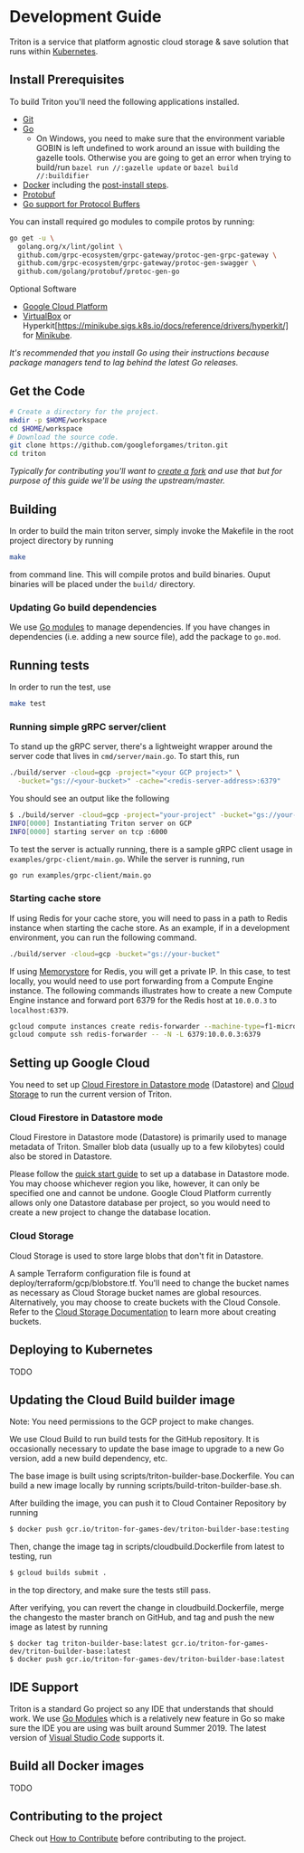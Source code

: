 # Development Guide

Triton is a service that platform agnostic cloud storage & save solution that
runs within [Kubernetes](https://kubernetes.io).

## Install Prerequisites

To build Triton you'll need the following applications installed.

- [Git](https://git-scm.com/downloads)
- [Go](https://golang.org/doc/install)
  - On Windows, you need to make sure that the environment variable GOBIN is left undefined to work around an issue with building the gazelle tools. Otherwise you are going to get an error when trying to build/run `bazel run //:gazelle update` or `bazel build //:buildifier`
- [Docker](https://docs.docker.com/install/) including the
  [post-install steps](https://docs.docker.com/install/linux/linux-postinstall/).
- [Protobuf](https://developers.google.com/protocol-buffers/docs/downloads)
- [Go support for Protocol Buffers](https://github.com/golang/protobuf)

You can install required go modules to compile protos by running:

```bash
go get -u \
  golang.org/x/lint/golint \
  github.com/grpc-ecosystem/grpc-gateway/protoc-gen-grpc-gateway \
  github.com/grpc-ecosystem/grpc-gateway/protoc-gen-swagger \
  github.com/golang/protobuf/protoc-gen-go
```

Optional Software

- [Google Cloud Platform](cloud.google.com)
- [VirtualBox](https://www.virtualbox.org/wiki/Downloads) or
  Hyperkit[https://minikube.sigs.k8s.io/docs/reference/drivers/hyperkit/] for
  [Minikube](https://kubernetes.io/docs/tasks/tools/install-minikube/).

_It's recommended that you install Go using their instructions because package
managers tend to lag behind the latest Go releases._

## Get the Code

```bash
# Create a directory for the project.
mkdir -p $HOME/workspace
cd $HOME/workspace
# Download the source code.
git clone https://github.com/googleforgames/triton.git
cd triton
```

_Typically for contributing you'll want to
[create a fork](https://help.github.com/en/articles/fork-a-repo) and use that
but for purpose of this guide we'll be using the upstream/master._

## Building

In order to build the main triton server, simply invoke the Makefile in the root project directory by running

```bash
make
```

from command line. This will compile protos and build binaries. Ouput binaries will be placed under the `build/` directory.

### Updating Go build dependencies

We use [Go modules](https://github.com/golang/go/wiki/Modules) to manage dependencies. If you have changes in dependencies (i.e. adding a new source file), add the package to `go.mod`.

## Running tests

In order to run the test, use

```bash
make test
```

### Running simple gRPC server/client

To stand up the gRPC server, there's a lightweight wrapper around the server code
that lives in `cmd/server/main.go`. To start this, run

```bash
./build/server -cloud=gcp -project="<your GCP project>" \
  -bucket="gs://<your-bucket>" -cache="<redis-server-address>:6379"
```

You should see an output like the following

```bash
$ ./build/server -cloud=gcp -project="your-project" -bucket="gs://your-bucket" -cache="localhost:6379"
INFO[0000] Instantiating Triton server on GCP
INFO[0000] starting server on tcp :6000
```

To test the server is actually running, there is a sample gRPC client usage in
`examples/grpc-client/main.go`. While the server is running, run

```bash
go run examples/grpc-client/main.go
```

### Starting cache store

If using Redis for your cache store, you will need to pass in a path to Redis
instance when starting the cache store. As an example, if in a development
environment, you can run the following command.

```bash
./build/server -cloud=gcp -bucket="gs://your-bucket"
```

If using [Memorystore](https://cloud.google.com/memorystore) for Redis, you will
get a private IP. In this case, to test locally, you would need to use port
forwarding from a Compute Engine instance. The following commands illustrates
how to create a new Compute Engine instance and forward port 6379 for the Redis
host at `10.0.0.3` to `localhost:6379`.

```bash
gcloud compute instances create redis-forwarder --machine-type=f1-micro
gcloud compute ssh redis-forwarder -- -N -L 6379:10.0.0.3:6379
```

## Setting up Google Cloud

You need to set up [Cloud Firestore in Datastore mode](https://cloud.google.com/datastore/docs)
(Datastore) and [Cloud Storage](https://cloud.google.com/storage) to run the
current version of Triton.

### Cloud Firestore in Datastore mode

Cloud Firestore in Datastore mode (Datastore) is primarily used to manage
metadata of Triton. Smaller blob data (usually up to a few kilobytes) could
also be stored in Datastore.

Please follow the [quick start guide](https://cloud.google.com/datastore/docs/quickstart)
to set up a database in Datastore mode. You may choose whichever region you
like, however, it can only be specified one and cannot be undone. Google Cloud
Platform currently allows only one Datastore database per project, so you
would need to create a new project to change the database location.

### Cloud Storage

Cloud Storage is used to store large blobs that don't fit in Datastore.

A sample Terraform configuration file is found at deploy/terraform/gcp/blobstore.tf.
You'll need to change the bucket names as necessary as Cloud Storage bucket names are
global resources. Alternatively, you may choose to create buckets with the Cloud Console.
Refer to the [Cloud Storage Documentation](https://cloud.google.com/storage/docs/creating-buckets)
to learn more about creating buckets.

## Deploying to Kubernetes

TODO

## Updating the Cloud Build builder image

Note: You need permissions to the GCP project to make changes.

We use Cloud Build to run build tests for the GitHub repository. It is occasionally
necessary to update the base image to upgrade to a new Go version, add a new build
dependency, etc.

The base image is built using scripts/triton-builder-base.Dockerfile. You can build
a new image locally by running scripts/build-triton-builder-base.sh.

After building the image, you can push it to Cloud Container Repository by running

```bash
$ docker push gcr.io/triton-for-games-dev/triton-builder-base:testing
```

Then, change the image tag in scripts/cloudbuild.Dockerfile from latest to
testing, run

```bash
$ gcloud builds submit .
```

in the top directory, and make sure the tests still pass.

After verifying, you can revert the change in cloudbuild.Dockerfile, merge the
changesto the master branch on GitHub, and tag and push the new image as latest
by running

```
$ docker tag triton-builder-base:latest gcr.io/triton-for-games-dev/triton-builder-base:latest
$ docker push gcr.io/triton-for-games-dev/triton-builder-base:latest
```

## IDE Support

Triton is a standard Go project so any IDE that understands that should
work. We use [Go Modules](https://github.com/golang/go/wiki/Modules) which is a
relatively new feature in Go so make sure the IDE you are using was built around
Summer 2019. The latest version of
[Visual Studio Code](https://code.visualstudio.com/download) supports it.

## Build all Docker images

TODO

## Contributing to the project

Check out [How to Contribute](contributing.md) before contributing to the project.
